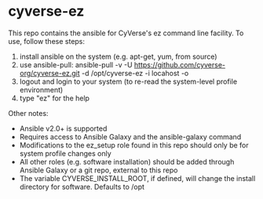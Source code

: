 # cyverse-ez

This repo contains the ansible for CyVerse's ez command line facility. To use, follow these steps:

1. install ansible on the system (e.g. apt-get, yum, from source)
2. use ansible-pull: ansible-pull -v -U https://github.com/cyverse-org/cyverse-ez.git -d /opt/cyverse-ez -i locahost -o 
3. logout and login to your system (to re-read the system-level profile environment)
4. type "ez" for the help

Other notes:
* Ansible v2.0+ is supported
* Requires access to Ansible Galaxy and the ansible-galaxy command
* Modifications to the ez_setup role found in this repo should only be for system profile changes only 
* All other roles (e.g. software installation) should be added through Ansible Galaxy or a git repo, external to this repo
* The variable CYVERSE_INSTALL_ROOT, if defined, will change the install directory for software. Defaults to /opt
